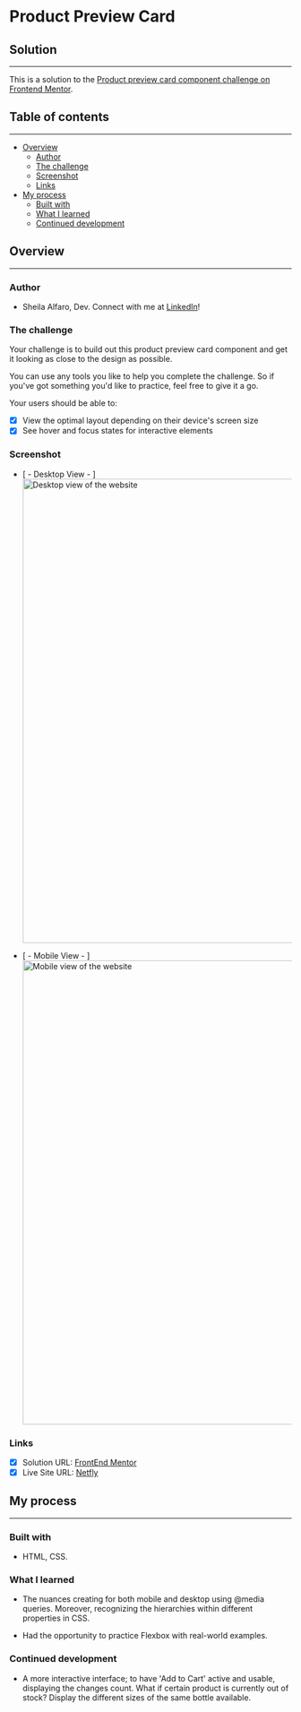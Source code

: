# **Product Preview Card**

## **Solution**

---

This is a solution to the [Product preview card component challenge on Frontend Mentor](https://www.frontendmentor.io/challenges/product-preview-card-component-GO7UmttRfa).

## **Table of contents**

---

- [Overview](#overview)
  - [Author](#author)
  - [The challenge](#the-challenge)
  - [Screenshot](#screenshot)
  - [Links](#links)
- [My process](#my-process)
  - [Built with](#built-with)
  - [What I learned](#what-i-learned)
  - [Continued development](#continued-development)

## **Overview**

---

### **Author**

- Sheila Alfaro, Dev. Connect with me at [LinkedIn](https://www.linkedin.com/in/sheila-alfaro-2017a3193/)!

### **The challenge**

Your challenge is to build out this product preview card component and get it looking as close to the design as possible.

You can use any tools you like to help you complete the challenge. So if you've got something you'd like to practice, feel free to give it a go.

Your users should be able to:

- [x] View the optimal layout depending on their device's screen size
- [x] See hover and focus states for interactive elements

### **Screenshot**

- [ - Desktop View - ]
  <img width="829" alt="Desktop view of the website" src="https://user-images.githubusercontent.com/37648600/180622610-c80a4ad5-3f2b-4f3f-b436-5680806bdafd.png">

- [ - Mobile View - ]
  <img width="829" alt="Mobile view of the website" src="https://user-images.githubusercontent.com/37648600/180622640-eb1929ef-3c98-41f4-9d25-a6ad4235896c.png">

### **Links**

- [x] Solution URL: [FrontEnd Mentor](https://www.frontendmentor.io/solutions/mobile-and-desktop-views-UxgF2_cBMa)
- [x] Live Site URL: [Netfly](https://stellar-axolotl-8870a1.netlify.app/)

## **My process**

---

### **Built with**

- HTML, CSS.

### **What I learned**

- The nuances creating for both mobile and desktop using @media queries. Moreover, recognizing the hierarchies within different properties in CSS.

- Had the opportunity to practice Flexbox with real-world examples.

### **Continued development**

- A more interactive interface; to have 'Add to Cart' active and usable, displaying the changes count. What if certain product is currently out of stock? Display the different sizes of the same bottle available.
